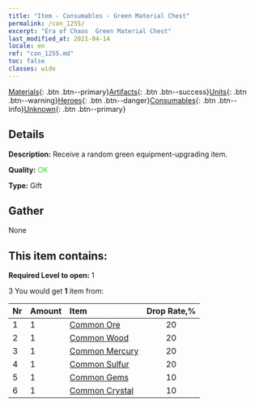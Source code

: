 ```yaml
---
title: "Item - Consumables - Green Material Chest"
permalink: /con_1255/
excerpt: "Era of Chaos  Green Material Chest"
last_modified_at: 2021-04-14
locale: en
ref: "con_1255.md"
toc: false
classes: wide
---
```

 [Materials](/Items/){: .btn .btn--primary}[Artifacts](/Items/Artifacts/){: .btn .btn--success}[Units](/Items/Units/){: .btn .btn--warning}[Heroes](/Items/Heroes/){: .btn .btn--danger}[Consumables](/Items/Consumables/){: .btn .btn--info}[Unknown](/Items/Unknown/){: .btn .btn--primary}

## Details
 **Description:** Receive a random green equipment-upgrading item.

 **Quality:** <span style="color: #32CD32">OK</span>

 **Type:** Gift

## Gather

  None

## This item contains:

 **Required Level to open:** 1

 3 You would get **1** item  from:

  | Nr | Amount |     Item    | Drop Rate,% |
  |:---|:-------|:------------|:---------:|
  | 1 | 1 | [Common Ore](/Items/mat_6/) | 20 | 
  | 2 | 1 | [Common Wood](/Items/mat_7/) | 20 | 
  | 3 | 1 | [Common Mercury](/Items/mat_8/) | 20 | 
  | 4 | 1 | [Common Sulfur](/Items/mat_9/) | 20 | 
  | 5 | 1 | [Common Gems](/Items/mat_10/) | 10 | 
  | 6 | 1 | [Common Crystal](/Items/mat_11/) | 10 | 
